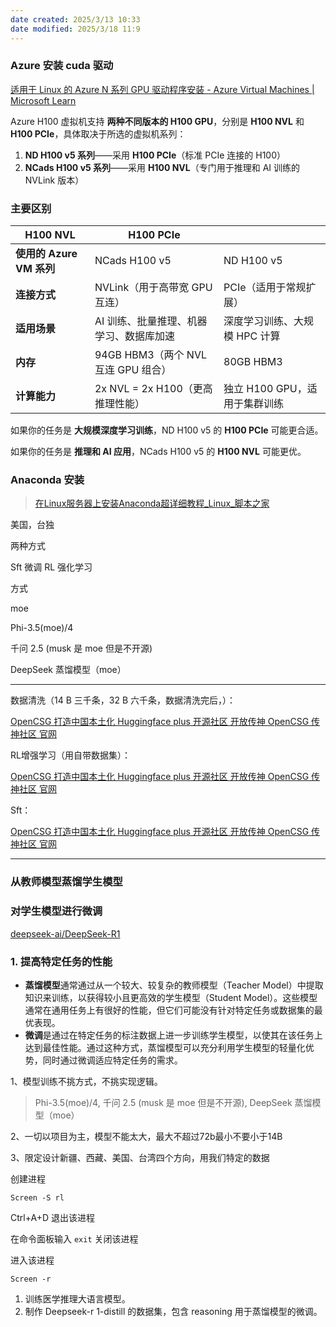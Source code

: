 ```yaml
---
date created: 2025/3/13 10:33
date modified: 2025/3/18 11:9
---
```

### Azure 安装 cuda 驱动

[适用于 Linux 的 Azure N 系列 GPU 驱动程序安装 - Azure Virtual Machines | Microsoft Learn](https://learn.microsoft.com/zh-cn/azure/virtual-machines/linux/n-series-driver-setup#ubuntu)

Azure H100 虚拟机支持 **两种不同版本的 H100 GPU**，分别是 **H100 NVL** 和 **H100 PCIe**，具体取决于所选的虚拟机系列：

1. **ND H100 v5 系列**——采用 **H100 PCIe**（标准 PCIe 连接的 H100）
2. **NCads H100 v5 系列**——采用 **H100 NVL**（专门用于推理和 AI 训练的 NVLink 版本）

### **主要区别**

| **H100 NVL**        | **H100 PCIe**               |                     |
| ------------------- | --------------------------- | ------------------- |
| **使用的 Azure VM 系列** | NCads H100 v5               | ND H100 v5          |
| **连接方式**            | NVLink（用于高带宽 GPU 互连）        | PCIe（适用于常规扩展）       |
| **适用场景**            | AI 训练、批量推理、机器学习、数据库加速       | 深度学习训练、大规模 HPC 计算   |
| **内存**              | 94GB HBM3（两个 NVL 互连 GPU 组合） | 80GB HBM3           |
| **计算能力**            | 2x NVL = 2x H100（更高推理性能）    | 独立 H100 GPU，适用于集群训练 |

如果你的任务是 **大规模深度学习训练**，ND H100 v5 的 **H100 PCIe** 可能更合适。

如果你的任务是 **推理和 AI 应用**，NCads H100 v5 的 **H100 NVL** 可能更优。

### Anaconda 安装

> [在Linux服务器上安装Anaconda超详细教程_Linux_脚本之家](https://www.jb51.net/server/336729ihf.htm)

美国，台独

两种方式

Sft 微调 RL 强化学习

方式

moe

Phi-3.5(moe)/4

千问 2.5 (musk 是 moe 但是不开源)

DeepSeek 蒸馏模型（moe）

---

数据清洗（14 B 三千条，32 B 六千条，数据清洗完后，）：

[OpenCSG 打造中国本土化 Huggingface plus 开源社区 开放传神 OpenCSG 传神社区 官网](http://192.168.0.9/codes/xiaohei/xunlianall/blob/main/yuliaotiqu/fkchuli.py)

RL增强学习（用自带数据集）：

[OpenCSG 打造中国本土化 Huggingface plus 开源社区 开放传神 OpenCSG 传神社区 官网](http://192.168.0.9/codes/xiaohei/xunlianall/blob/main/rl/gtirl.py)

Sft：

[OpenCSG 打造中国本土化 Huggingface plus 开源社区 开放传神 OpenCSG 传神社区 官网](http://192.168.0.9/codes/xiaohei/xunlianall/files/main/sft)

---

### 从教师模型蒸馏学生模型

### 对学生模型进行微调

[deepseek-ai/DeepSeek-R1](https://github.com/deepseek-ai/DeepSeek-R1?tab=readme-ov-file)

### 1. **提高特定任务的性能**

- **蒸馏模型**通常通过从一个较大、较复杂的教师模型（Teacher Model）中提取知识来训练，以获得较小且更高效的学生模型（Student Model）。这些模型通常在通用任务上有很好的性能，但它们可能没有针对特定任务或数据集的最优表现。
- **微调**是通过在特定任务的标注数据上进一步训练学生模型，以使其在该任务上达到最佳性能。通过这种方式，蒸馏模型可以充分利用学生模型的轻量化优势，同时通过微调适应特定任务的需求。

1、模型训练不挑方式，不挑实现逻辑。

> Phi-3.5(moe)/4, 千问 2.5 (musk 是 moe 但是不开源), DeepSeek 蒸馏模型（moe）

2、一切以项目为主，模型不能太大，最大不超过72b最小不要小于14B

3、限定设计新疆、西藏、美国、台湾四个方向，用我们特定的数据

创建进程

```shell
Screen -S rl
```

Ctrl+A+D 退出该进程

在命令面板输入 `exit` 关闭该进程

进入该进程

```shell
Screen -r
```

1. 训练医学推理大语言模型。
2. 制作 Deepseek-r 1-distill 的数据集，包含 reasoning 用于蒸馏模型的微调。